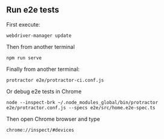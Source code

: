## Run e2e tests

First execute: 
```
webdriver-manager update
```
Then from another terminal 
```
npm run serve
```
Finally from another terminal:
```
protractor e2e/protractor-ci.conf.js 
```

Or debug e2e tests in Chrome

 ```
node --inspect-brk ~/.node_modules_global/bin/protractor e2e/protractor.conf.js --specs e2e/src/home.e2e-spec.ts 
 ```

 Then open Chrome browser and type 

 ```
 chrome://inspect/#devices
 ```

